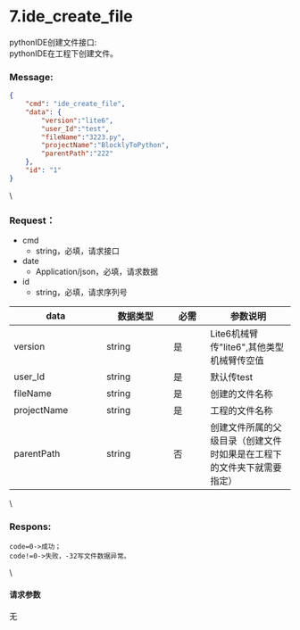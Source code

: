 # 7.ide_create_file

 

pythonIDE创建文件接口:\
pythonIDE在工程下创建文件。

### Message:  

```json
{
    "cmd": "ide_create_file",
    "data": {
        "version":"lite6",
        "user_Id":"test",
        "fileName":"3223.py",
        "projectName":"BlocklyToPython",
        "parentPath":"222"
    },
    "id": "1"
}
```

\


### Request：    

* cmd
  * string，必填，请求接口
* date
  * Application/json，必填，请求数据
* id
  * string，必填，请求序列号

<table><thead><tr><th width="150">data</th><th width="104">数据类型</th><th width="50">必需</th><th>参数说明</th></tr></thead><tbody><tr><td>version</td><td>string</td><td>是</td><td>Lite6机械臂传"lite6",其他类型机械臂传空值</td></tr><tr><td>user_Id</td><td>string</td><td>是</td><td>默认传test</td></tr><tr><td>fileName</td><td>string</td><td>是</td><td>创建的文件名称</td></tr><tr><td>projectName</td><td>string</td><td>是</td><td>工程的文件名称</td></tr><tr><td>parentPath</td><td>string</td><td>否</td><td>创建文件所属的父级目录（创建文件时如果是在工程下的文件夹下就需要指定）</td></tr></tbody></table>

\


### Respons:     

```
code=0->成功；
code!=0->失败，-32写文件数据异常。
```

\


#### 请求参数

无
